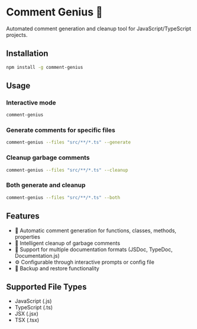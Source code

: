 # Comment Genius 🤖

Automated comment generation and cleanup tool for JavaScript/TypeScript projects.

## Installation

```bash
npm install -g comment-genius
```
## Usage

### Interactive mode
```bash
comment-genius
```

### Generate comments for specific files
```bash
comment-genius --files "src/**/*.ts" --generate
```

### Cleanup garbage comments
```bash
comment-genius --files "src/**/*.ts" --cleanup
```

### Both generate and cleanup
```bash
comment-genius --files "src/**/*.ts" --both
```

## Features
- 📝 Automatic comment generation for functions, classes, methods, properties
- 🧹 Intelligent cleanup of garbage comments
- 🎯 Support for multiple documentation formats (JSDoc, TypeDoc, Documentation.js)
- ⚙️ Configurable through interactive prompts or config file
- 🔄 Backup and restore functionality

## Supported File Types
- JavaScript (.js)
- TypeScript (.ts)
- JSX (.jsx)
- TSX (.tsx)
